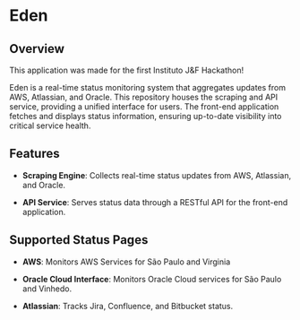 # Eden

## Overview

This application was made for the first Instituto J&F Hackathon!

Eden is a real-time status monitoring system that aggregates updates from AWS, Atlassian, and Oracle. This repository houses the scraping and API service, providing a unified interface for users. The front-end application fetches and displays status information, ensuring up-to-date visibility into critical service health.

## Features

- **Scraping Engine**: Collects real-time status updates from AWS, Atlassian, and Oracle.

- **API Service**: Serves status data through a RESTful API for the front-end application.

## Supported Status Pages

- **AWS**: Monitors AWS Services for São Paulo and Virginia
  
- **Oracle Cloud Interface**: Monitors Oracle Cloud services for São Paulo and Vinhedo.
  
- **Atlassian**: Tracks Jira, Confluence, and Bitbucket status.
